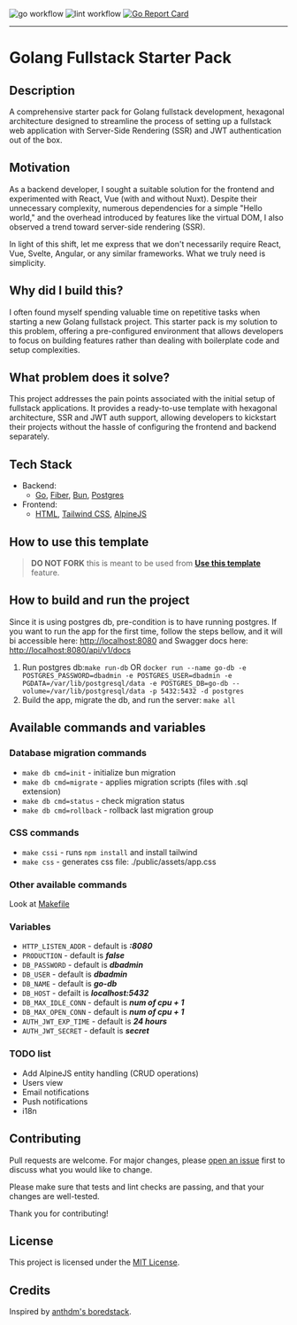 ![go workflow](https://github.com/fmiskovic/go-starter/actions/workflows/go-ci.yml/badge.svg)
![lint workflow](https://github.com/fmiskovic/go-starter/actions/workflows/golangci-lint.yml/badge.svg)
[![Go Report Card](https://goreportcard.com/badge/github.com/fmiskovic/go-starter)](https://goreportcard.com/report/github.com/fmiskovic/go-starter)
___
# Golang Fullstack Starter Pack

## Description
A comprehensive starter pack for Golang fullstack development, hexagonal architecture designed to streamline the process of setting up a fullstack web application with Server-Side Rendering (SSR) and JWT authentication out of the box.

## Motivation
As a backend developer, I sought a suitable solution for the frontend and experimented with React, Vue (with and without Nuxt). Despite their unnecessary complexity, numerous dependencies for a simple "Hello world," and the overhead introduced by features like the virtual DOM, I also observed a trend toward server-side rendering (SSR).

In light of this shift, let me express that we don't necessarily require React, Vue, Svelte, Angular, or any similar frameworks. What we truly need is simplicity.

## Why did I build this?
I often found myself spending valuable time on repetitive tasks when starting a new Golang fullstack project. This starter pack is my solution to this problem, offering a pre-configured environment that allows developers to focus on building features rather than dealing with boilerplate code and setup complexities.

## What problem does it solve?
This project addresses the pain points associated with the initial setup of fullstack applications. It provides a ready-to-use template with hexagonal architecture, SSR and JWT auth support, allowing developers to kickstart their projects without the hassle of configuring the frontend and backend separately.

## Tech Stack
- Backend:
    - [Go](https://go.dev/), [Fiber](https://gofiber.io/), [Bun](https://bun.uptrace.dev/), [Postgres](https://www.postgresql.org/) 
- Frontend:
    - [HTML](https://developer.mozilla.org/en-US/docs/Web/HTML), [Tailwind CSS](https://flowbite.com/), [AlpineJS](https://alpinejs.dev/)

## How to use this template
> **DO NOT FORK** this is meant to be used from **[Use this template](https://github.com/fmiskovic/go-starter/generate)** feature.

## How to build and run the project
Since it is using postgres db, pre-condition is to have running postgres.
If you want to run the app for the first time, follow the steps bellow, and it will bi accessible here: [http://localhost:8080](http://localhost:8080) and Swagger docs here: [http://localhost:8080/api/v1/docs](http://localhost:8080/api/v1/docs)

1) Run postgres db:```make run-db``` OR ```docker run --name go-db -e POSTGRES_PASSWORD=dbadmin -e POSTGRES_USER=dbadmin -e PGDATA=/var/lib/postgresql/data -e POSTGRES_DB=go-db --volume=/var/lib/postgresql/data -p 5432:5432 -d postgres```
2) Build the app, migrate the db, and run the server: ```make all```

## Available commands and variables

### Database migration commands
- `make db cmd=init` - initialize bun migration
- `make db cmd=migrate` - applies migration scripts (files with .sql extension)
- `make db cmd=status` - check migration status
- `make db cmd=rollback` - rollback last migration group

### CSS commands
- `make cssi` - runs `npm install` and install tailwind
- `make css` - generates css file: ./public/assets/app.css

### Other available commands
Look at [Makefile](https://github.com/fmiskovic/go-starter/blob/main/Makefile)

### Variables
- `HTTP_LISTEN_ADDR`  - default is ***:8080***
- `PRODUCTION` - default is ***false***
- `DB_PASSWORD` - default is ***dbadmin***
- `DB_USER` - default is ***dbadmin***
- `DB_NAME` - default is ***go-db***
- `DB_HOST` - defailt is ***localhost:5432***
- `DB_MAX_IDLE_CONN` - default is ***num of cpu + 1***
- `DB_MAX_OPEN_CONN` - default is ***num of cpu + 1***
- `AUTH_JWT_EXP_TIME` - default is ***24 hours***
- `AUTH_JWT_SECRET` - default is ***secret***

### TODO list
- Add AlpineJS entity handling (CRUD operations)
- Users view
- Email notifications
- Push notifications
- i18n

## Contributing

Pull requests are welcome. For major changes, please [open an issue](https://github.com/fmiskovic/go-starter/issues/new) first to discuss what you would like to change.

Please make sure that tests and lint checks are passing, and that your changes are well-tested.

Thank you for contributing!

## License
This project is licensed under the [MIT License](https://github.com/fmiskovic/go-starter/blob/main/LICENSE.md).

## Credits
Inspired by [anthdm's boredstack](https://github.com/anthdm/boredstack).


